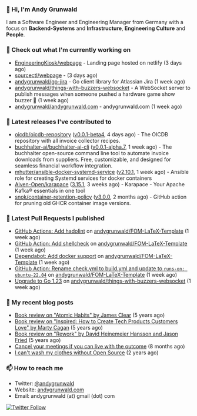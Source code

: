 ### 👋 Hi, I'm Andy Grunwald

I am a Software Engineer and Engineering Manager from Germany with a focus on **Backend-Systems** and **Infrastructure**, **Engineering Culture** and **People**.

### 👷 Check out what I'm currently working on


- [EngineeringKiosk/webpage](https://github.com/EngineeringKiosk/webpage) - Landing page hosted on netlify (3 days ago)
- [sourcectl/webpage](https://github.com/sourcectl/webpage) -  (3 days ago)
- [andygrunwald/go-jira](https://github.com/andygrunwald/go-jira) - Go client library for Atlassian Jira (1 week ago)
- [andygrunwald/things-with-buzzers-websocket](https://github.com/andygrunwald/things-with-buzzers-websocket) - A WebSocket server to publish messages when someone pushed a hardware game show buzzer 🚀 (1 week ago)
- [andygrunwald/andygrunwald.com](https://github.com/andygrunwald/andygrunwald.com) - andygrunwald.com (1 week ago)

### 🔭 Latest releases I've contributed to


- [oicdb/oicdb-repository](https://github.com/oicdb/oicdb-repository) ([v0.0.1-beta4](https://github.com/oicdb/oicdb-repository/releases/tag/v0.0.1-beta4), 4 days ago) - The OICDB repository with all invoice collector recipes.
- [buchhalter-ai/buchhalter-ai-cli](https://github.com/buchhalter-ai/buchhalter-ai-cli) ([v0.0.1-alpha.7](https://github.com/buchhalter-ai/buchhalter-ai-cli/releases/tag/v0.0.1-alpha.7), 1 week ago) - The buchhalter open-source command line tool to automate invoice downloads from suppliers. Free, customizable, and designed for seamless financial workflow integration.
- [mhutter/ansible-docker-systemd-service](https://github.com/mhutter/ansible-docker-systemd-service) ([v2.10.1](https://github.com/mhutter/ansible-docker-systemd-service/releases/tag/v2.10.1), 1 week ago) - Ansible role for creating Systemd services for docker containers
- [Aiven-Open/karapace](https://github.com/Aiven-Open/karapace) ([3.15.1](https://github.com/Aiven-Open/karapace/releases/tag/3.15.1), 3 weeks ago) - Karapace - Your Apache Kafka® essentials in one tool
- [snok/container-retention-policy](https://github.com/snok/container-retention-policy) ([v3.0.0](https://github.com/snok/container-retention-policy/releases/tag/v3.0.0), 2 months ago) - GitHub action for pruning old GHCR container image versions.

### 🔨 Latest Pull Requests I published


- [GitHub Actions: Add hadolint](https://github.com/andygrunwald/FOM-LaTeX-Template/pull/275) on [andygrunwald/FOM-LaTeX-Template](https://github.com/andygrunwald/FOM-LaTeX-Template) (1 week ago)
- [GitHub Action: Add shellcheck](https://github.com/andygrunwald/FOM-LaTeX-Template/pull/273) on [andygrunwald/FOM-LaTeX-Template](https://github.com/andygrunwald/FOM-LaTeX-Template) (1 week ago)
- [Dependabot: Add docker support](https://github.com/andygrunwald/FOM-LaTeX-Template/pull/272) on [andygrunwald/FOM-LaTeX-Template](https://github.com/andygrunwald/FOM-LaTeX-Template) (1 week ago)
- [GitHub Action: Rename check.yml to build.yml and update to `runs-on: ubuntu-22.04`](https://github.com/andygrunwald/FOM-LaTeX-Template/pull/271) on [andygrunwald/FOM-LaTeX-Template](https://github.com/andygrunwald/FOM-LaTeX-Template) (1 week ago)
- [Upgrade to Go 1.23](https://github.com/andygrunwald/things-with-buzzers-websocket/pull/21) on [andygrunwald/things-with-buzzers-websocket](https://github.com/andygrunwald/things-with-buzzers-websocket) (1 week ago)

### 📝 My recent blog posts


- [Book review on &#34;Atomic Habits&#34; by James Clear](https://andygrunwald.com/blog/book-review-on-atomic-habits-by-james-clear/) (5 years ago)
- [Book review on &#34;Inspired: How to Create Tech Products Customers Love&#34; by Marty Cagan](https://andygrunwald.com/blog/book-review-on-inspired-how-to-create-tech-products-customers-love-by-marty-cagan/) (5 years ago)
- [Book review on &#34;Rework&#34; by David Heinemeier Hansson and Jason Fried](https://andygrunwald.com/blog/book-review-on-rework-by-david-heinemeier-hansson-and-jason-fried/) (5 years ago)
- [Cancel your meetings if you can live with the outcome](https://andygrunwald.com/blog/cancel-your-meetings-if-you-can-live-with-the-outcome/) (8 months ago)
- [I can&#39;t wash my clothes without Open Source](https://andygrunwald.com/blog/i-cant-wash-my-clothes-without-open-source/) (2 years ago)

### 📫 How to reach me

- Twitter: [@andygrunwald](https://twitter.com/andygrunwald)
- Website: [andygrunwald.com](https://andygrunwald.com)
- Email: andygrunwald (at) gmail (dot) com

[![Twitter Follow](https://img.shields.io/twitter/follow/andygrunwald?label=Follow&style=social)](https://twitter.com/andygrunwald)

